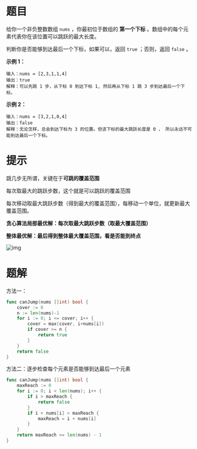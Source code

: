 # 题目

给你一个非负整数数组 `nums` ，你最初位于数组的 **第一个下标** 。数组中的每个元素代表你在该位置可以跳跃的最大长度。

判断你是否能够到达最后一个下标，如果可以，返回 `true` ；否则，返回 `false` 。

 

**示例 1：**

```
输入：nums = [2,3,1,1,4]
输出：true
解释：可以先跳 1 步，从下标 0 到达下标 1, 然后再从下标 1 跳 3 步到达最后一个下标。
```

**示例 2：**

```
输入：nums = [3,2,1,0,4]
输出：false
解释：无论怎样，总会到达下标为 3 的位置。但该下标的最大跳跃长度是 0 ， 所以永远不可能到达最后一个下标。
```



# 提示

跳几步无所谓，关键在于**可跳的覆盖范围**

每次取最大的跳跃步数，这个就是可以跳跃的覆盖范围

每次移动取最大跳跃步数（得到最大的覆盖范围），每移动一个单位，就更新最大覆盖范围。

**贪心算法局部最优解：每次取最大跳跃步数（取最大覆盖范围）**

**整体最优解：最后得到整体最大覆盖范围，看是否能到终点**

![img](https://s2.loli.net/2024/07/08/tYSI3qXhgBwFpWN.png)

# 题解

方法一：

```go
func canJump(nums []int) bool {
    cover := 0
    n := len(nums)-1
    for i := 0; i <= cover; i++ {
        cover = max(cover, i+nums[i])
        if cover >= n {
            return true
        }
    }
    return false
}
```



方法二：逐步检查每个元素是否能够到达最后一个元素

```go
func canJump(nums []int) bool {
    maxReach := 0
    for i := 0; i < len(nums); i++ {
        if i > maxReach {
            return false
        }
        if i + nums[i] > maxReach {
            maxReach = i + nums[i]
        }
    }
    return maxReach >= len(nums) - 1
}
```

